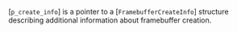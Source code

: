[`p_create_info`] is a pointer to a [`FramebufferCreateInfo`]
structure describing additional information about framebuffer creation.